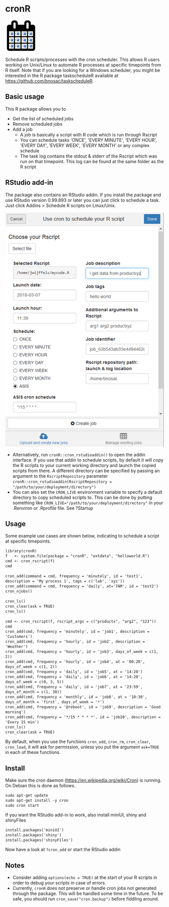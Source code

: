 cronR
=========

![cronR](tools/cronR-logo.png) 

Schedule R scripts/processes with the cron scheduler. This allows R users working on Unix/Linux to automate R processes at specific timepoints from R itself.
Note that if you are looking for a Windows scheduler, you might be interested in the R package taskscheduleR available at
https://github.com/bnosac/taskscheduleR


Basic usage
-----------

This R package allows you to 

* Get the list of scheduled jobs
* Remove scheduled jobs
* Add a job
  + A job is basically a script with R code which is run through Rscript
  + You can schedule tasks 'ONCE', 'EVERY MINUTE', 'EVERY HOUR', 'EVERY DAY', 'EVERY WEEK', 'EVERY MONTH' or any complex schedule
  + The task log contains the stdout & stderr of the Rscript which was run on that timepoint. This log can be found at the same folder as the R script

RStudio add-in
-----------

The package also contains an RStudio addin. If you install the package and use RStudio version 0.99.893 or later you can just click to schedule a task. Just click Addins > Schedule R scripts on Linux/Unix.

![](tools/cronR-rstudioaddin.png) 

- Alternatively, run `cronR::cron_rstudioaddin()` to open the addin interface. If you use that addin to schedule scripts, by default it will copy the R scripts to your current working directory and launch the copied scripts from there. A different directory can be specified by passing an argument to the `RscriptRepository` parameter `cronR::cron_rstudioaddin(RscriptRepository = "/path/to/your/deployment/directory")`
- You can also set the `CRON_LIVE` environment variable to specify a default directory to copy scheduled scripts to. This can be done by putting something like `CRON_LIVE="/path/to/your/deployment/directory"` in your .Renviron or .Rprofile file. See ?Startup


Usage
-----------

Some example use cases are shown below, indicating to schedule a script at specific timepoints.

```
library(cronR)
f   <- system.file(package = "cronR", "extdata", "helloworld.R")
cmd <- cron_rscript(f)
cmd

cron_add(command = cmd, frequency = 'minutely', id = 'test1', description = 'My process 1', tags = c('lab', 'xyz'))
cron_add(command = cmd, frequency = 'daily', at='7AM', id = 'test2')
cron_njobs()

cron_ls()
cron_clear(ask = TRUE)
cron_ls()

cmd <- cron_rscript(f, rscript_args = c("productx", "arg2", "123"))
cmd
cron_add(cmd, frequency = 'minutely', id = 'job1', description = 'Customers')
cron_add(cmd, frequency = 'hourly', id = 'job2', description = 'Weather')
cron_add(cmd, frequency = 'hourly', id = 'job3', days_of_week = c(1, 2))
cron_add(cmd, frequency = 'hourly', id = 'job4', at = '00:20', days_of_week = c(1, 2))
cron_add(cmd, frequency = 'daily', id = 'job5', at = '14:20')
cron_add(cmd, frequency = 'daily', id = 'job6', at = '14:20', days_of_week = c(0, 3, 5))
cron_add(cmd, frequency = 'daily', id = 'job7', at = '23:59', days_of_month = c(1, 30))
cron_add(cmd, frequency = 'monthly', id = 'job8', at = '10:30', days_of_month = 'first', days_of_week = '*')
cron_add(cmd, frequency = '@reboot', id = 'job9', description = 'Good morning')
cron_add(cmd, frequency = '*/15 * * * *', id = 'job10', description = 'Every 15 min')   
cron_ls()
cron_clear(ask = TRUE)
```

By default, when you use the functions `cron_add`, `cron_rm`, `cron_clear`, `cron_load`, it will ask for permission, unless you put the argument `ask=TRUE` in each of these functions.


Install
-----------

Make sure the cron daemon (https://en.wikipedia.org/wiki/Cron) is running. On Debian this is done as follows.
```
sudo apt-get update
sudo apt-get install -y cron
sudo cron start
```

If you want the RStudio add-in to work, also install miniUI, shiny and shinyFiles
```
install.packages('miniUI')
install.packages('shiny')
install.packages('shinyFiles')
```

Now have a look at `?cron_add` or start the RStudio addin

Notes
-----------

- Consider adding `options(echo = TRUE)` at the start of your R scripts in order to debug your scripts in case of errors.
- Currently, `cronR` does not preserve or handle cron jobs not
generated through the package. This will be handled some time in
the future. To be safe, you should run `cron_save("cron.backup")`
before fiddling around.

